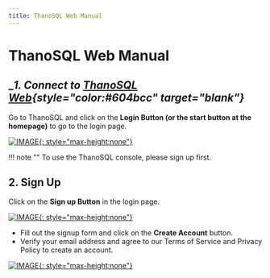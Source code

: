 ```yaml
---
title: ThanoSQL Web Manual
---
```


# __ThanoSQL Web Manual__

## __1. Connect to [ThanoSQL Web](https://www.thanosql.ai/en/){style="color:#604bcc" target="_blank"}__

Go to ThanoSQL and click on the **Login Button (or the start button at the homepage)** to go to the login page.

[![IMAGE](/en/img/getting_started/img1.png){: style="max-height:none"}](/en/img/getting_started/img1.png)

!!! note ""
      To use the ThanoSQL console, please sign up first.

## __2. Sign Up__

Click on the **Sign up Button** in the login page.

[![IMAGE](/en/img/getting_started/img2_0.png){: style="max-height:none"}](/en/img/getting_started/img2_0.png)

- Fill out the signup form and click on the **Create Account** button.
- Verify your email address and agree to our Terms of Service and Privacy Policy to create an account.

[![IMAGE](/en/img/getting_started/img2_1.png){: style="max-height:none"}](/en/img/getting_started/img2_1.png)
